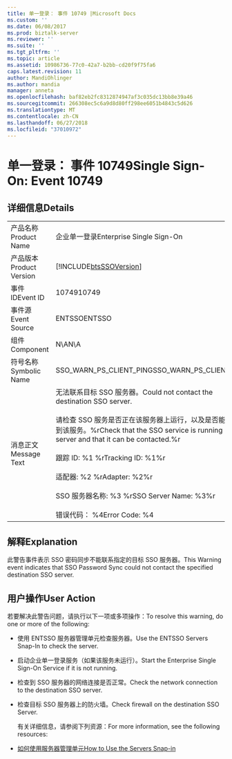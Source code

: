 ```yaml
---
title: 单一登录： 事件 10749 |Microsoft Docs
ms.custom: ''
ms.date: 06/08/2017
ms.prod: biztalk-server
ms.reviewer: ''
ms.suite: ''
ms.tgt_pltfrm: ''
ms.topic: article
ms.assetid: 10986736-77c0-42a7-b2bb-cd20f9f75fa6
caps.latest.revision: 11
author: MandiOhlinger
ms.author: mandia
manager: anneta
ms.openlocfilehash: baf82eb2fc8312874947af3c035dc13bb8e39a46
ms.sourcegitcommit: 266308ec5c6a9d8d80ff298ee6051b4843c5d626
ms.translationtype: MT
ms.contentlocale: zh-CN
ms.lasthandoff: 06/27/2018
ms.locfileid: "37010972"
---
```

# <a name="single-sign-on-event-10749"></a><span data-ttu-id="3d052-102">单一登录： 事件 10749</span><span class="sxs-lookup"><span data-stu-id="3d052-102">Single Sign-On: Event 10749</span></span>
## <a name="details"></a><span data-ttu-id="3d052-103">详细信息</span><span class="sxs-lookup"><span data-stu-id="3d052-103">Details</span></span>  

|                 |                                                                                                                                                                                                                                                                     |
|-----------------|---------------------------------------------------------------------------------------------------------------------------------------------------------------------------------------------------------------------------------------------------------------------|
|  <span data-ttu-id="3d052-104">产品名称</span><span class="sxs-lookup"><span data-stu-id="3d052-104">Product Name</span></span>   |                                                                                                                      <span data-ttu-id="3d052-105">企业单一登录</span><span class="sxs-lookup"><span data-stu-id="3d052-105">Enterprise Single Sign-On</span></span>                                                                                                                      |
| <span data-ttu-id="3d052-106">产品版本</span><span class="sxs-lookup"><span data-stu-id="3d052-106">Product Version</span></span> |                                                                                                     [!INCLUDE[btsSSOVersion](../includes/btsssoversion-md.md)]                                                                                                      |
|    <span data-ttu-id="3d052-107">事件 ID</span><span class="sxs-lookup"><span data-stu-id="3d052-107">Event ID</span></span>     |                                                                                                                                <span data-ttu-id="3d052-108">10749</span><span class="sxs-lookup"><span data-stu-id="3d052-108">10749</span></span>                                                                                                                                |
|  <span data-ttu-id="3d052-109">事件源</span><span class="sxs-lookup"><span data-stu-id="3d052-109">Event Source</span></span>   |                                                                                                                               <span data-ttu-id="3d052-110">ENTSSO</span><span class="sxs-lookup"><span data-stu-id="3d052-110">ENTSSO</span></span>                                                                                                                                |
|    <span data-ttu-id="3d052-111">组件</span><span class="sxs-lookup"><span data-stu-id="3d052-111">Component</span></span>    |                                                                                                                                 <span data-ttu-id="3d052-112">N\A</span><span class="sxs-lookup"><span data-stu-id="3d052-112">N\A</span></span>                                                                                                                                 |
|  <span data-ttu-id="3d052-113">符号名称</span><span class="sxs-lookup"><span data-stu-id="3d052-113">Symbolic Name</span></span>  |                                                                                                                       <span data-ttu-id="3d052-114">SSO_WARN_PS_CLIENT_PING</span><span class="sxs-lookup"><span data-stu-id="3d052-114">SSO_WARN_PS_CLIENT_PING</span></span>                                                                                                                       |
|  <span data-ttu-id="3d052-115">消息正文</span><span class="sxs-lookup"><span data-stu-id="3d052-115">Message Text</span></span>   | <span data-ttu-id="3d052-116">无法联系目标 SSO 服务器。</span><span class="sxs-lookup"><span data-stu-id="3d052-116">Could not contact the destination SSO server.</span></span><br /><br /> <span data-ttu-id="3d052-117">请检查 SSO 服务是否正在该服务器上运行，以及是否能够连接到该服务。%r</span><span class="sxs-lookup"><span data-stu-id="3d052-117">Check that the SSO service is running on that server and that it can be contacted.%r</span></span><br /><br /> <span data-ttu-id="3d052-118">跟踪 ID: %1 %r</span><span class="sxs-lookup"><span data-stu-id="3d052-118">Tracking ID: %1%r</span></span><br /><br /> <span data-ttu-id="3d052-119">适配器: %2 %r</span><span class="sxs-lookup"><span data-stu-id="3d052-119">Adapter: %2%r</span></span><br /><br /> <span data-ttu-id="3d052-120">SSO 服务器名称: %3 %r</span><span class="sxs-lookup"><span data-stu-id="3d052-120">SSO Server Name: %3%r</span></span><br /><br /> <span data-ttu-id="3d052-121">错误代码： %4</span><span class="sxs-lookup"><span data-stu-id="3d052-121">Error Code: %4</span></span> |

## <a name="explanation"></a><span data-ttu-id="3d052-122">解释</span><span class="sxs-lookup"><span data-stu-id="3d052-122">Explanation</span></span>  
 <span data-ttu-id="3d052-123">此警告事件表示 SSO 密码同步不能联系指定的目标 SSO 服务器。</span><span class="sxs-lookup"><span data-stu-id="3d052-123">This Warning event indicates that SSO Password Sync could not contact the specified destination SSO server.</span></span>  

## <a name="user-action"></a><span data-ttu-id="3d052-124">用户操作</span><span class="sxs-lookup"><span data-stu-id="3d052-124">User Action</span></span>  
 <span data-ttu-id="3d052-125">若要解决此警告问题，请执行以下一项或多项操作：</span><span class="sxs-lookup"><span data-stu-id="3d052-125">To resolve this warning, do one or more of the following:</span></span>  

- <span data-ttu-id="3d052-126">使用 ENTSSO 服务器管理单元检查服务器。</span><span class="sxs-lookup"><span data-stu-id="3d052-126">Use the ENTSSO Servers Snap-In to check the server.</span></span>  

- <span data-ttu-id="3d052-127">启动企业单一登录服务（如果该服务未运行）。</span><span class="sxs-lookup"><span data-stu-id="3d052-127">Start the Enterprise Single Sign-On Service if it is not running.</span></span>  

- <span data-ttu-id="3d052-128">检查到 SSO 服务器的网络连接是否正常。</span><span class="sxs-lookup"><span data-stu-id="3d052-128">Check the network connection to the destination SSO server.</span></span>  

- <span data-ttu-id="3d052-129">检查目标 SSO 服务器上的防火墙。</span><span class="sxs-lookup"><span data-stu-id="3d052-129">Check firewall on the destination SSO Server.</span></span>  

  <span data-ttu-id="3d052-130">有关详细信息，请参阅下列资源：</span><span class="sxs-lookup"><span data-stu-id="3d052-130">For more information, see the following resources:</span></span>  

- [<span data-ttu-id="3d052-131">如何使用服务器管理单元</span><span class="sxs-lookup"><span data-stu-id="3d052-131">How to Use the Servers Snap-in</span></span>](../core/how-to-use-the-servers-snap-in.md)
